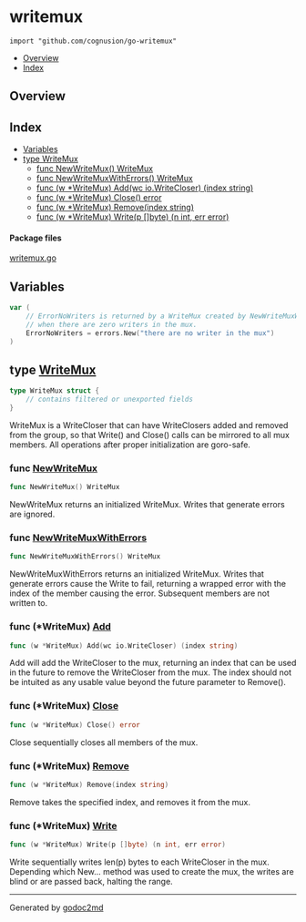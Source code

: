 

# writemux
`import "github.com/cognusion/go-writemux"`

* [Overview](#pkg-overview)
* [Index](#pkg-index)

## <a name="pkg-overview">Overview</a>



## <a name="pkg-index">Index</a>
* [Variables](#pkg-variables)
* [type WriteMux](#WriteMux)
  * [func NewWriteMux() WriteMux](#NewWriteMux)
  * [func NewWriteMuxWithErrors() WriteMux](#NewWriteMuxWithErrors)
  * [func (w *WriteMux) Add(wc io.WriteCloser) (index string)](#WriteMux.Add)
  * [func (w *WriteMux) Close() error](#WriteMux.Close)
  * [func (w *WriteMux) Remove(index string)](#WriteMux.Remove)
  * [func (w *WriteMux) Write(p []byte) (n int, err error)](#WriteMux.Write)


#### <a name="pkg-files">Package files</a>
[writemux.go](https://github.com/cognusion/go-writemux/tree/master/writemux.go)



## <a name="pkg-variables">Variables</a>
``` go
var (
    // ErrorNoWriters is returned by a WriteMux created by NewWriteMuxWithErrors,
    // when there are zero writers in the mux.
    ErrorNoWriters = errors.New("there are no writer in the mux")
)
```



## <a name="WriteMux">type</a> [WriteMux](https://github.com/cognusion/go-writemux/tree/master/writemux.go?s=517:653#L21)
``` go
type WriteMux struct {
    // contains filtered or unexported fields
}

```
WriteMux is a WriteCloser that can have WriteClosers added and removed
from the group, so that Write() and Close() calls can be mirrored to all
mux members. All operations after proper initialization are goro-safe.







### <a name="NewWriteMux">func</a> [NewWriteMux](https://github.com/cognusion/go-writemux/tree/master/writemux.go?s=747:774#L30)
``` go
func NewWriteMux() WriteMux
```
NewWriteMux returns an initialized WriteMux. Writes that generate errors
are ignored.


### <a name="NewWriteMuxWithErrors">func</a> [NewWriteMuxWithErrors](https://github.com/cognusion/go-writemux/tree/master/writemux.go?s=1103:1140#L40)
``` go
func NewWriteMuxWithErrors() WriteMux
```
NewWriteMuxWithErrors returns an initialized WriteMux. Writes that generate errors
cause the Write to fail, returning a wrapped error with the index of the member causing
the error. Subsequent members are not written to.





### <a name="WriteMux.Add">func</a> (\*WriteMux) [Add](https://github.com/cognusion/go-writemux/tree/master/writemux.go?s=1505:1561#L51)
``` go
func (w *WriteMux) Add(wc io.WriteCloser) (index string)
```
Add will add the WriteCloser to the mux, returning an index that can be used
in the future to remove the WriteCloser from the mux. The index should not
be intuited as any usable value beyond the future parameter to Remove().




### <a name="WriteMux.Close">func</a> (\*WriteMux) [Close](https://github.com/cognusion/go-writemux/tree/master/writemux.go?s=2514:2546#L93)
``` go
func (w *WriteMux) Close() error
```
Close sequentially closes all members of the mux.




### <a name="WriteMux.Remove">func</a> (\*WriteMux) [Remove](https://github.com/cognusion/go-writemux/tree/master/writemux.go?s=1738:1777#L60)
``` go
func (w *WriteMux) Remove(index string)
```
Remove takes the specified index, and removes it from the mux.




### <a name="WriteMux.Write">func</a> (\*WriteMux) [Write](https://github.com/cognusion/go-writemux/tree/master/writemux.go?s=2047:2100#L69)
``` go
func (w *WriteMux) Write(p []byte) (n int, err error)
```
Write sequentially writes len(p) bytes to each WriteCloser in the mux.
Depending which New... method was used to create the mux, the writes are blind
or are passed back, halting the range.








- - -
Generated by [godoc2md](http://github.com/cognusion/godoc2md)

